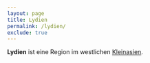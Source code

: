 ```yaml
---
layout: page
title: Lydien
permalink: /lydien/
exclude: true
---
```


**Lydien** ist eine Region im westlichen [Kleinasien](/kleinasien/).
